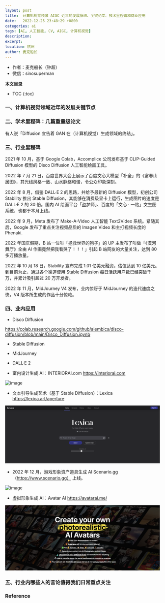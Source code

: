 ```yaml
---
layout: post
title:  计算机视觉领域 AIGC 近年的发展脉络、关键论文、技术里程碑和商业应用
date:   2022-12-25 23:48:29 +0800
categories: ai
tags: [AI, 人工智能, CV, AIGC, 计算机视觉]
description: 
excerpt: 
location: 杭州
author: 麦克船长
---
```


* 作者：麦克船长（钟超）
* 微信：sinosuperman

**本文目录**
* TOC
{:toc}

### 一、计算机视觉领域近年的发展关键节点



### 二、学术里程碑：几篇重量级论文

有人说「Diffusion 宣告着 GAN 在（计算机视觉）生成领域的终结」。


### 三、行业里程碑

2021 年 10 月，基于 Google Colab，Accomplice 公司发布基于 CLIP-Guided Diffusion 模型的 Disco Diffusion 人工智能绘画工具。

2022 年 7 月 21 日，百度世界大会上展示了百度文心大模型「补全」的《富春山居图》，其光线风格一致、山水脉络和谐，令公众印象深刻。

2022 年 8 月，借鉴 DALL·E 2 的思路，并给予最新的 Diffusion 模型，初创公司 Stability 推出 Stable Diffusion，其能够在消费级显卡上运行，生成图片的速度是 DALL·E 2 的 30 倍。国内 AI 绘画平台「盗梦师」、百度的「文心 · 一格」文生图系统，也都于本月上线。

2022 年 9 月，Meta 发布了 Make-A-Video 人工智能 Text2Video 系统。紧随其后，Google 发布了重点关注视频品质的 Imagen Video 和主打视频长度的 Phenaki.

2022 年国庆假期，B 站一位叫「拯救世界的狗子」的 UP 主发布了叫做「《漠河舞厅》全由 AI 作画竟然把我看哭了！！！」引起 B 站网友的大量关注，达到 80 多万播放量。

2022 年 10 月 18 日，Stability 宣布完成 1.01 亿美元融资，估值达到 10 亿美元。到目前为止，通过各个渠道使用 Stable Diffusion 每日活跃用户数已经突破千万，并累计吸引超过 20 万开发者。

2022 年 11 月，MidJourney V4 发布，业内惊讶于 MidJourney 的迭代速度之快，V4 版本所生成的作品十分惊艳。


### 四、业内应用

* Disco Diffusion

https://colab.research.google.com/github/alembics/disco-diffusion/blob/main/Disco_Diffusion.ipynb

* Stable Diffusion

* MidJourney

* DALL·E 2

* 室内设计生成 AI：INTERIORAI.com https://interiorai.com

![image](/img/src/2022-12-24-captain-nlp-6.png)

* 文本引导生成艺术（基于 Stable Diffusion）：Lexica https://lexica.art/aperture

![image](/img/src/2022-12-24-captain-nlp-5.png)

* 2022 年 12 月，游戏形象资产道具生成 AI Scenario.gg（https://www.scenario.gg） 上线。

![image](/img/src/2022-12-24-captain-nlp-4.png)

* 虚拟形象生成 AI：Avatar AI https://avatarai.me/

![image](/img/src/2022-12-24-captain-nlp-3.jpg)

### 五、行业内哪些人的言论值得我们日常重点关注



### Reference